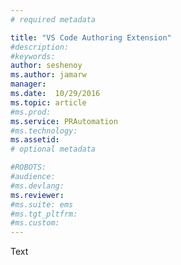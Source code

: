 ```yaml
---
# required metadata

title: "VS Code Authoring Extension"
#description:
#keywords:
author: seshenoy
ms.author: jamarw
manager: 
ms.date:  10/29/2016
ms.topic: article
#ms.prod:
ms.service: PRAutomation
#ms.technology:
ms.assetid: 
# optional metadata

#ROBOTS:
#audience:
#ms.devlang:
ms.reviewer: 
#ms.suite: ems
#ms.tgt_pltfrm:
#ms.custom:
---
```


Text
